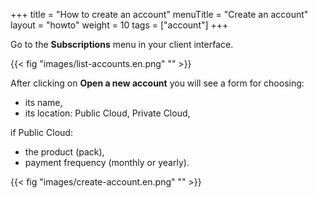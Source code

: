 +++
title = "How to create an account"
menuTitle = "Create an account"
layout = "howto"
weight = 10
tags = ["account"]
+++

Go to the **Subscriptions** menu in your client interface.

{{< fig "images/list-accounts.en.png" "" >}}

After clicking on **Open a new account** you will see a form for choosing:
- its name,
- its location: Public Cloud, Private Cloud,

if Public Cloud:
- the product (pack),
- payment frequency (monthly or yearly).

{{< fig "images/create-account.en.png" "" >}}

